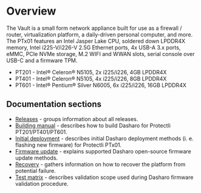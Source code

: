 # Overview

The Vault is a small form network appliance built for use as a firewall /
router, virtualization platform, a daily-driven personal computer, and more.
The PTx01 features an Intel Jasper Lake CPU, soldered down LPDDR4X memory,
Intel i225-V/i226-V 2.5G Ethernet ports, 4x USB-A 3.x ports, eMMC, PCIe NVMe
storage, M.2 WIFI and WWAN slots, serial console over USB-C and a firmware
TPM.

* PT201 - Intel® Celeron® N5105, 2x i225/i226, 4GB LPDDR4X
* PT401 - Intel® Celeron® N5105, 4x i225/i226, 8GB LPDDR4X
* PT601 - Intel® Pentium® Silver N6005, 6x i225/i226, 16GB LPDDR4X

## Documentation sections

* [Releases](releases.md) - groups information about all releases.
* [Building manual](building-manual.md) - describes how to build Dasharo for
  Protectli PT201/PT401/PT601.
* [Initial deployment](initial-deployment.md) - describes initial Dasharo
  deployment methods (i. e. flashing new firmware) for Protectli PTx01.
* [Firmware update](firmware-update.md) - explains supported Dasharo
  open-source firmware update methods.
* [Recovery](recovery.md) - gathers information on how to recover the platform
  from potential failure.
* [Test matrix](https://docs.google.com/spreadsheets/d/1wI0qBSLdaluayYsm_lIa9iJ9LnPnCOZ9eNOyrKSc-j4/edit#gid=1316498194)
  \- describes validation scope used during Dasharo firmware validation procedure.
